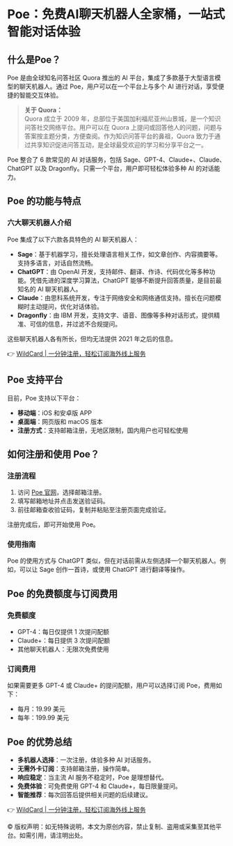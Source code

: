 # Poe：免费AI聊天机器人全家桶，一站式智能对话体验

## 什么是Poe？

Poe 是由全球知名问答社区 Quora 推出的 AI 平台，集成了多款基于大型语言模型的聊天机器人。通过 Poe，用户可以在一个平台上与多个 AI 进行对话，享受便捷的智能交互体验。

> **关于 Quora：**  
> Quora 成立于 2009 年，总部位于美国加利福尼亚州山景城，是一个知识问答社交网络平台。用户可以在 Quora 上提问或回答他人的问题，问题与答案按主题分类，方便查阅。作为知识问答平台的鼻祖，Quora 致力于通过共享知识促进问答互动，是全球最受欢迎的学习和分享平台之一。

Poe 整合了 6 款常见的 AI 对话服务，包括 Sage、GPT-4、Claude+、Claude、ChatGPT 以及 Dragonfly。只需一个平台，用户即可轻松体验多种 AI 的对话能力。

## Poe 的功能与特点

### 六大聊天机器人介绍

Poe 集成了以下六款各具特色的 AI 聊天机器人：

- **Sage**：基于机器学习，擅长处理语言相关工作，如文章创作、内容摘要等。支持多语言，对话自然流畅。  
- **ChatGPT**：由 OpenAI 开发，支持邮件、翻译、作诗、代码优化等多种功能。凭借先进的深度学习算法，ChatGPT 能够不断提升回答质量，是目前最知名的 AI 聊天机器人。  
- **Claude**：由思科系统开发，专注于网络安全和网络通信支持。擅长在问题模糊时主动提问，优化对话体验。  
- **Dragonfly**：由 IBM 开发，支持文字、语音、图像等多种对话形式，提供精准、可信的信息，并过滤不合规提问。  

这些聊天机器人各有所长，但均无法提供 2021 年之后的信息。

👉 [WildCard | 一分钟注册，轻松订阅海外线上服务](https://bbtdd.com/WildCard)

## Poe 支持平台

目前，Poe 支持以下平台：

- **移动端**：iOS 和安卓版 APP  
- **桌面端**：网页版和 macOS 版本  
- **注册方式**：支持邮箱注册，无地区限制，国内用户也可轻松使用  

## 如何注册和使用 Poe？

### 注册流程

1. 访问 [Poe 官网](https://poe.com)，选择邮箱注册。  
2. 填写邮箱地址并点击发送验证码。  
3. 前往邮箱查收验证码，复制并粘贴至注册页面完成验证。  

注册完成后，即可开始使用 Poe。

### 使用指南

Poe 的使用方式与 ChatGPT 类似，但在对话前需从左侧选择一个聊天机器人。例如，可以让 Sage 创作一首诗，或使用 ChatGPT 进行翻译等操作。

## Poe 的免费额度与订阅费用

### 免费额度

- GPT-4：每日仅提供 1 次提问配额  
- Claude+：每日提供 3 次提问配额  
- 其他聊天机器人：无限次免费使用  

### 订阅费用

如果需要更多 GPT-4 或 Claude+ 的提问配额，用户可以选择订阅 Poe，费用如下：

- 每月：19.99 美元  
- 每年：199.99 美元  

## Poe 的优势总结

- **多机器人选择**：一次注册，体验多种 AI 对话服务。  
- **无需外卡订阅**：支持邮箱注册，操作简单。  
- **响应稳定**：当主流 AI 服务不稳定时，Poe 是理想替代。  
- **免费体验**：可免费使用 GPT-4 和 Claude+，每日限量提问。  
- **智能推荐**：每次回答后提供相关问题的后续建议。  

👉 [WildCard | 一分钟注册，轻松订阅海外线上服务](https://bbtdd.com/WildCard)

© 版权声明：如无特殊说明，本文为原创内容，禁止复制、盗用或采集至其他平台。如需引用，请注明出处。